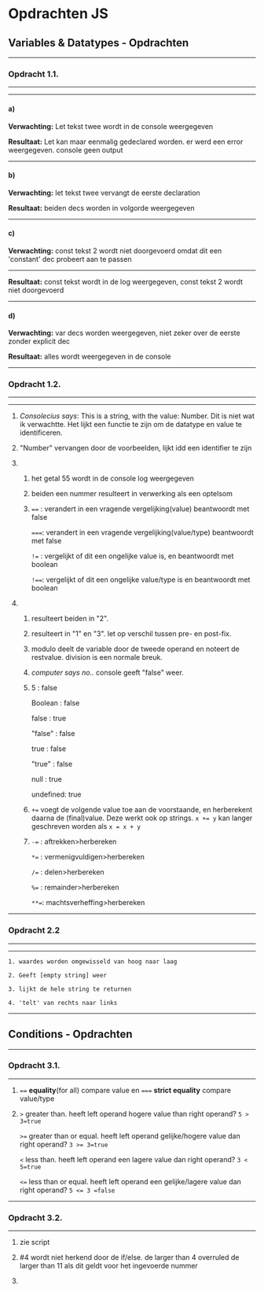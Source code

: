 # Opdrachten JS

## Variables & Datatypes - Opdrachten
____
### Opdracht 1.1.
____
____
#### a)
**Verwachting:** Let tekst twee wordt in de console weergegeven

**Resultaat:** Let kan maar eenmalig gedeclared worden. er werd een error weergegeven. console geen output
***

#### b)
**Verwachting:** let tekst twee vervangt de eerste declaration

**Resultaat:** beiden decs worden in volgorde weergegeven
***

#### c)
**Verwachting:** const tekst 2 wordt niet doorgevoerd omdat dit een 'constant' dec probeert aan te passen
***

**Resultaat:** const tekst wordt in de log weergegeven, const tekst 2 wordt niet doorgevoerd
***

#### d)
**Verwachting:** var decs worden weergegeven, niet zeker over de eerste zonder explicit dec

**Resultaat:** alles wordt weergegeven in de console

____
### Opdracht 1.2.
____
____
1. *Consolecius says*: This is a string, with the value: Number. 
    Dit is niet wat ik verwachtte. Het lijkt een functie te zijn om de datatype en value te identificeren.

2.  "Number" vervangen door de voorbeelden, lijkt idd een identifier te zijn

3.  1.  het getal 55 wordt in de console log weergegeven

    2.  beiden een nummer resulteert in verwerking als een optelsom
    
    3.  `==` : verandert in een vragende vergelijking(value) beantwoordt met false

        `===`: verandert in een vragende vergelijking(value/type) beantwoordt met false
        
        `!=` : vergelijkt of dit een ongelijke value is, en beantwoordt met boolean

        `!==`: vergelijkt of dit een ongelijke value/type is en beantwoordt met boolean

4.  1. resulteert beiden in "2". 

    2. resulteert in "1" en "3". let op verschil tussen pre- en post-fix.

    3. modulo deelt de variable door de tweede operand en noteert de restvalue.
    division is een normale breuk.

    4. *computer says no..* console geeft "false" weer.

    5. 5        : false

       Boolean  : false

       false    : true

       "false"  : false

       true     : false

       "true"   : false

       null     : true
       
       undefined: true

    6. `+=` voegt de volgende value toe aan de voorstaande, en herberekent daarna de (final)value. Deze werkt ook op strings.
    `x += y` kan langer geschreven worden  als `x = x + y`

    7.  `-=` :         aftrekken>herbereken

        `*=` :  vermenigvuldigen>herbereken

        `/=` :             delen>herbereken

        `%=` :         remainder>herbereken
        
        `**=`:  machtsverheffing>herbereken
____
 ### Opdracht 2.2
____
____

    1. waardes worden omgewisseld van hoog naar laag

    2. Geeft [empty string] weer

    3. lijkt de hele string te returnen

    4. 'telt' van rechts naar links
____
## Conditions - Opdrachten
____
### Opdracht 3.1.
____

1. `==` **equality**(for all) compare value en `===` **strict equality** compare value/type

2. `>` greater than. heeft left operand hogere value than right operand?
            `5 > 3=true`

    `>=` greater than or equal. heeft left operand gelijke/hogere value   dan right operand?
            `3 >= 3=true`

    `<` less than. heeft left operand een lagere value dan right operand?
            `3 < 5=true`

    `<=` less than or equal. heeft left operand een gelijke/lagere value dan right operand?
            `5 <= 3 =false`

____
### Opdracht 3.2.
____

1. zie script

2. #4 wordt niet herkend door de if/else. de larger than 4 overruled de larger than 11 als dit geldt voor het ingevoerde nummer

3. 